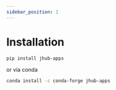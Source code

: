 ```yaml
---
sidebar_position: 1
---
```


# Installation

```
pip install jhub-apps
```

or via conda

```bash
conda install -c conda-forge jhub-apps
```
